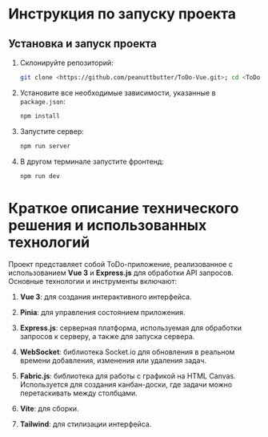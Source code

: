 # Инструкция по запуску проекта

## Установка и запуск проекта

1. Cклонируйте репозиторий:
   
   ```sh
   git clone <https://github.com/peanuttbutter/ToDo-Vue.git>; cd <ToDo-Vue/>
   ```

2. Установите все необходимые зависимости, указанные в `package.json`:

   ```sh
   npm install
   ```


3. Запустите сервер:

   ```sh
   npm run server
   ```

4. В другом терминале запустите фронтенд:

   ```sh
   npm run dev
   ```


# Краткое описание технического решения и использованных технологий

Проект представляет собой ToDo-приложение, реализованное с использованием **Vue 3** и **Express.js** для обработки API запросов. Основные технологии и инструменты включают:

1. **Vue 3**: для создания интерактивного интерфейса. 

2. **Pinia**: для управления состоянием приложения.

3. **Express.js**: cерверная платформа, используемая для обработки запросов к серверу, а также для запуска сервера.

4. **WebSocket**: библиотека Socket\.io для обновления в реальном времени добавления, изменения или удаления задач.

5. **Fabric.js**: библиотека для работы с графикой на HTML Canvas. Используется для создания канбан-доски, где задачи можно перетаскивать между столбцами.

6. **Vite**: для сборки.

7. **Tailwind**: для стилизации  интерфейса.


